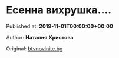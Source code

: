 
# Есенна вихрушка....

Published at: **2019-11-01T00:00:00+00:00**

Author: **Наталия Христова**

Original: [btvnovinite.bg](https://btvnovinite.bg/az-reporterut/priroda/esenna-vihrushka_536628.html)



